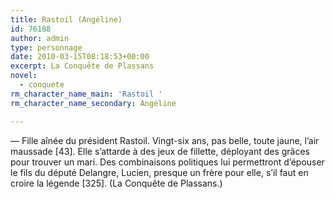 ```yaml
---
title: Rastoil (Angéline)
id: 76188
author: admin
type: personnage
date: 2010-03-15T08:18:53+00:00
excerpt: La Conquête de Plassans
novel:
  - conquete
rm_character_name_main: 'Rastoil '
rm_character_name_secondary: Angéline

---
```

— Fille aînée du président Rastoil. Vingt-six ans, pas belle, toute jaune, l&rsquo;air maussade [43]. Elle s&rsquo;attarde à des jeux de fillette, déployant des grâces pour trouver un mari. Des combinaisons politiques lui permettront d&rsquo;épouser le fils du député Delangre, Lucien, presque un frère pour elle, s&rsquo;il faut en croire la légende [325]. (La Conquête de Plassans.)